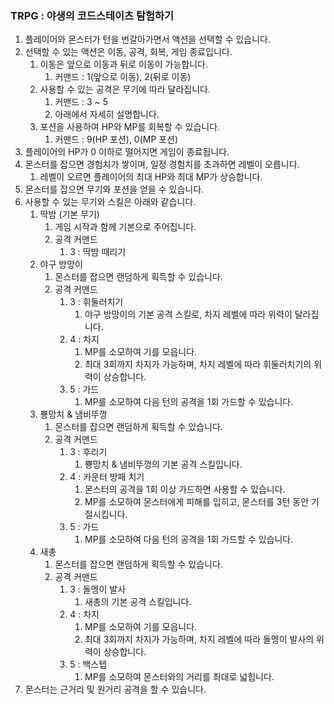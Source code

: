 ### TRPG : 야생의 코드스테이츠 탐험하기

1. 플레이어와 몬스터가 턴을 번갈아가면서 액션을 선택할 수 있습니다. 
2. 선택할 수 있는 액션은 이동, 공격, 회복, 게임 종료입니다. 
   1. 이동은 앞으로 이동과 뒤로 이동이 가능합니다.
      1. 커맨드 : 1(앞으로 이동), 2(뒤로 이동)
   2. 사용할 수 있는 공격은 무기에 따라 달라집니다.
      1. 커맨드 : 3 ~ 5
      2. 아래에서 자세히 설명합니다.
   3. 포션을 사용하여 HP와 MP를 회복할 수 있습니다.
      1. 커맨드 : 9(HP 포션), 0(MP 포션)
3. 플레이어의 HP가 0 이하로 떨어지면 게임이 종료됩니다. 
4. 몬스터를 잡으면 경험치가 쌓이며, 일정 경험치를 초과하면 레벨이 오릅니다. 
   1. 레벨이 오르면 플레이어의 최대 HP와 최대 MP가 상승합니다.
5. 몬스터를 잡으면 무기와 포션을 얻을 수 있습니다. 
6. 사용할 수 있는 무기와 스킬은 아래와 같습니다. 
   1. 딱밤 (기본 무기)
      1. 게임 시작과 함께 기본으로 주어집니다. 
      2. 공격 커맨드
         1. 3 : 딱밤 때리기
   2. 야구 방망이
      1. 몬스터를 잡으면 랜덤하게 획득할 수 있습니다. 
      2. 공격 커맨드
         1. 3 : 휘둘러치기
            1. 야구 방망이의 기본 공격 스킬로, 차지 레벨에 따라 위력이 달라집니다. 
         2. 4 : 차지
            1. MP를 소모하여 기를 모읍니다. 
            2. 최대 3회까지 차지가 가능하며, 차지 레벨에 따라 휘둘러치기의 위력이 상승합니다. 
         3. 5 : 가드
            1. MP를 소모하여 다음 턴의 공격을 1회 가드할 수 있습니다. 
   3. 뿅망치 & 냄비뚜껑
      1. 몬스터를 잡으면 랜덤하게 획득할 수 있습니다.
      2. 공격 커맨드
         1. 3 : 후리기
            1. 뿅망치 & 냄비뚜껑의 기본 공격 스킬입니다. 
         2. 4 : 카운터 방패 치기
            1. 몬스터의 공격을 1회 이상 가드하면 사용할 수 있습니다. 
            2. MP를 소모하여 몬스터에게 피해를 입히고, 몬스터를 3턴 동안 기절시킵니다. 
         3. 5 : 가드
            1. MP를 소모하여 다음 턴의 공격을 1회 가드할 수 있습니다. 
   4. 새총
      1. 몬스터를 잡으면 랜덤하게 획득할 수 있습니다. 
      2. 공격 커맨드
         1. 3 : 돌멩이 발사
            1. 새총의 기본 공격 스킬입니다. 
         2. 4 : 차지
            1. MP를 소모하여 기를 모읍니다. 
            2. 최대 3회까지 차지가 가능하며, 차지 레벨에 따라 돌멩이 발사의 위력이 상승합니다.
         3. 5 : 백스텝
            1. MP를 소모하여 몬스터와의 거리를 최대로 넓힙니다. 
7. 몬스터는 근거리 및 원거리 공격을 할 수 있습니다.


